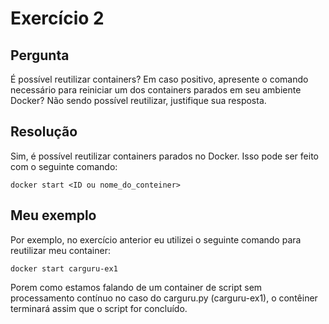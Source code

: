 # Exercício 2

## Pergunta

É possível reutilizar containers? Em caso positivo, apresente o comando necessário para reiniciar um dos containers parados em seu ambiente Docker? Não sendo possível reutilizar, justifique sua resposta.

## Resolução

Sim, é possível reutilizar containers parados no Docker. Isso pode ser feito com o seguinte comando:

```docker
docker start <ID ou nome_do_conteiner>
```

## Meu exemplo

Por exemplo, no exercício anterior eu utilizei o seguinte comando para reutilizar meu container:

```docker
docker start carguru-ex1
```

Porem como estamos falando de um container de script sem processamento contínuo no caso do carguru.py (carguru-ex1), o contêiner terminará assim que o script for concluído.
